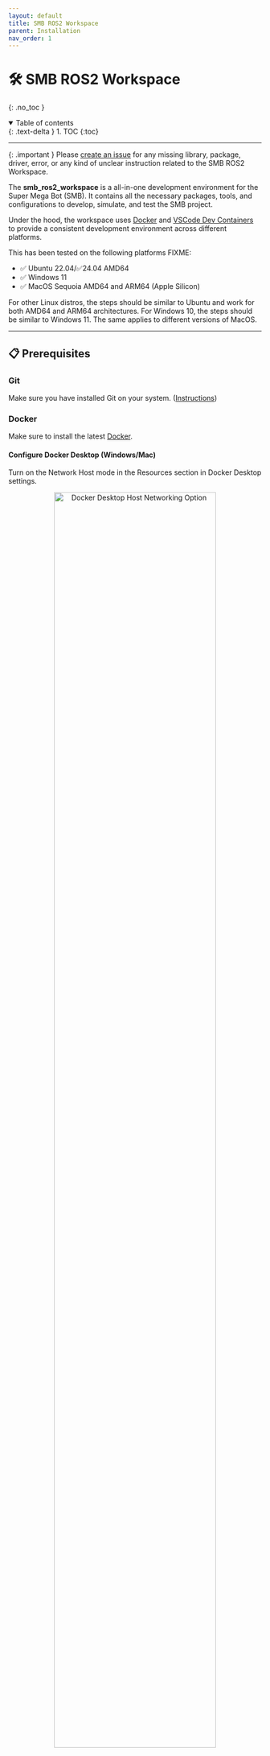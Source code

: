 ```yaml
---
layout: default
title: SMB ROS2 Workspace
parent: Installation
nav_order: 1
---
```


# 🛠️ SMB ROS2 Workspace
{: .no_toc }

<details open markdown="block">
  <summary>
    Table of contents
  </summary>
  {: .text-delta }
1. TOC
{:toc}
</details>

---

{: .important }
Please [create an issue](https://github.com/ETHZ-RobotX/smb_ros2_workspace/issues) for any missing library, package, driver, error, or any kind of unclear instruction related to the SMB ROS2 Workspace.

The **smb_ros2_workspace** is a all-in-one development environment for the Super Mega Bot (SMB). It contains all the necessary packages, tools, and configurations to develop, simulate, and test the SMB project.

Under the hood, the workspace uses [Docker](https://www.docker.com/) and [VSCode Dev Containers](https://code.visualstudio.com/docs/remote/containers) to provide a consistent development environment across different platforms.

This has been tested on the following platforms FIXME: 

- ✅ Ubuntu 22.04/✅24.04 AMD64
- ✅ Windows 11
- ✅ MacOS Sequoia AMD64 and ARM64 (Apple Silicon)

For other Linux distros, the steps should be similar to Ubuntu and work for both AMD64 and ARM64 architectures. For Windows 10, the steps should be similar to Windows 11. The same applies to different versions of MacOS.

---

## 📋 Prerequisites

### Git
Make sure you have installed Git on your system. ([Instructions](https://git-scm.com/book/en/v2/Getting-Started-Installing-Git))

### Docker
Make sure to install the latest [Docker](https://docs.docker.com/get-docker/).

#### Configure Docker Desktop (Windows/Mac)

Turn on the Network Host mode in the Resources section in Docker Desktop settings.

<p align="center">
  <img style="left;" src="{{ 'images/docker-desktop-host-networking.png' | absolute_url }}" width="80%" title="Docker Desktop Host Networking Option">
</p>

#### Configure Resource Allocation (Optional)

If you encounter any performance issues, you can adjust the resource allocation settings as needed. 

<p align="center">
  <img style="left;" src="{{ 'images/docker-desktop-resource-allocation.png' | absolute_url }}" width="80%" title="Docker Desktop Resource Allocation">
</p>


### VSCode + Dev Containers Extension
- Ensure you have a working VSCode setup and that it is up to date to avoid any issues.
- Install the [Remote - Containers extension](https://marketplace.visualstudio.com/items?itemName=ms-vscode-remote.remote-containers) in VSCode.

### **(Optional)** Install KasmVNC Viewer
- Required if you want to run GUI application with VNC. 

### **(Optional)** SSH-agent
- To use SSH (for pushing commits to GitHub and connecting robots over SSH) inside container without copying your private ssh-key, you need to setup ssh-agent locally and add your ssh key to the ssh-agent.

### **(Optional)** Fork the repository
- If you want to customize your workspace and save your changes, you can fork the repository to your GitHub account and clone the forked repository.

---

## ⚙️ Open workspace locally
### **Method 1**: Clone the workspace to a docker volume and open it in VScode. (Reccomended) 

[![Open in Dev Containers](https://img.shields.io/static/v1?label=Dev%20Containers&message=Open&color=blue&logo=visualstudiocode)](https://vscode.dev/redirect?url=vscode://ms-vscode-remote.remote-containers/cloneInVolume?url=https://github.com/ETHZ-RobotX/smb_ros2_workspace)

**TL;DR**: 
Click the badge above or [here](https://vscode.dev/redirect?url=vscode://ms-vscode-remote.remote-containers/cloneInVolume?url=https://github.com/ETHZ-RobotX/smb_ros2_workspace) to open the workspace in a Dev Container. If the link does not work, follow the detailed steps below.

<details markdown="block">
  <summary>
    Click here for detailed steps!
  </summary>

  1. Copy the following link or the forked repository link to the clipboard `https://github.com/ETHZ-RobotX/smb_ros2_workspace.git`.

  2. Open the Command Palette in VScode by pressing `F1`.

  3. Search for _"clone"_ and select **Dev Containers: Clone Repository in Container Volume**.

  4. Paste the copied link into the box and press enter.

  5. The dev container will set up properly. (This might take some time as it pulls base docker images and builds locally. You can click `Starting Dev Container (show log)` at the bottom right to see the progress.)
</details>

{: .important}
> You won't be able to access the workspace files directly in the local file system. The workspace files are stored in the docker volume.
>
> <details markdown="block">
>  <summary>
>      Click here for more details!
>  </summary>
>  This method will clone the workspace to a docker volume. File data will be chunked and managed by Docker. Though, the chunked data are stored in the local file system, you cannot access them directly. This may be useful if you want to keep your local file system clean or if you encounter performance issues when using the workspace on macOS or Windows. To know more about the docker volume, please refer to the [Docker documentation](https://docs.docker.com/storage/volumes/).
> </details>

### **Method 2**: Clone the workspace to your local file system and open it in VScode.

{: .warning} 
> For **macOS** and **Windows** users, we recommend using **Method 1** to avoid performance issues.
>
> <details markdown="block">
>  <summary>
>      Click here for more details!
>  </summary>
>  
>  The Dev Containers extension uses "bind mounts" to source code in your local filesystem by default. While this is the simplest option, on macOS and Windows, you may encounter slower disk performance or other disk-intensive operations. If you encounter this issue, consider using Method 2.
> </details>

##### 1) Clone the workspace

```bash
# Replace the URL with your forked repository if you have forked it
git clone https://github.com/ETHZ-RobotX/smb_ros2_workspace.git  

# Open the workspace in VScode. You can also open the folder in VScode manually.
code smb_ros2_workspace 
```

##### 2) Build the Docker image:
```bash
# Build the docker image using our Dockerfile
docker pull ghcr.io/ethz-robotx/smb_ros2_workspace:main
```

##### 3) Reopen workspace in dev container
Press `Ctrl+Shift+P` or `F1` to open the command palette, type `Reopen in Container` and select the command to reopen the workspace in a Dev Container.


---

## 🛠️ Building the SMB Workspace

##### 1) Source the workspace
```bash
source ~/.bashrc
```
 
##### 2) Install (Pull) the packges
```bash
gitman install
```

##### 3) Build the packages
Build all the relevant packages:
```bash
smb_build_packages_up_to meta_smb_sim
```

or build a specific package when needed by running:
```bash
smb_build_packages_up_to <package_name>
```

**Note**: If you are building packages on the real SMB robot, run `smb_build_packages_up_to meta_smb_nuc` or `smb_build_packages_up_to meta_smb_jetson`, depending if you are connected to the NUC or the Jetson.

{: .warning }
> Be cautious, since the default biulding compiles files in parallel, which may quickly eat up your memory and CPU resource. If you encounter resource problems with your machine, add this flag after the building command: `--executor sequential`. For example, `smb_build_packages_up_to meta_smb_sim --executor sequential` .

---

## 🖼️ Visualizing GUI 

### Using X11 forwarding

{: .important}
**Works only on Linux**


This works out of the box in Linux; when a GUI is launched, the window pops up.

{: .note}
> Please note that this might have some rendering issues when the windows are resized, especially in RViz.



### Using VNC on your own laptop (remote desktop) (Recommended for Windows/Mac)

{: .important}
Works on Linux, Windows, and Mac

1. Set the [line #26](https://github.com/ETHZ-RobotX/smb_ros2_workspace/blob/main/.devcontainer/devcontainer.json#L26) (`""VNC_ENABLED": "false"",`) to (`""VNC_ENABLED": "true"",`).


2. Rebuild the workspace by opening the command palette (`Ctrl+Shift+P`) and selecting `Remote-Containers: Rebuild Container`.

**Use VNC Viewer to connect to the desktop environment of the workspace.**

1. vncserver :10
2. Go to `http://localhost:8455/`
3. The default username and password are `robotx`.
4. Click Ok.

Now you can see the desktop environment inside the VNC Viewer. You may need to adjust the picture quality settings in the VNC Viewer settings to get the best experience.

### Try a GUI application

You can try to run the smb gazebo simulation inside the workspace to see if the GUI application works. 

You can run the following command to start the simulation:

```bash
cd /workspaces/smb_ros2_workspace
smb_build_packages_up_to smb_gazebo direct_lidar_inertial_odometry # Build the package if not built
source install/setup.bash # Source the workspace setup file if not sourced
ros2 launch smb_gazebo smb_gazebo.launch.py
```

If everything goes well, you should see the Gazebo simulation running and the GUI on your screen or VNC viewer.

---
{: #customizing-the-workspace}
## 🎨 Customizing the Workspace

{: .important}
To save your customization, you should fork the repository and clone the forked repository. You can then customize the workspace as needed and push the changes to your forked repository.

{: .note}
You can take a look of the following files and get an idea of what aliases/tools are pre-configured to make your life easier.

To further customize the workspace, you can:

* Add additional packages and productivity tools (e.g., `autojump`, `htop`, etc.) in the `.devcontainer/Dockerfile`.
* Add additional features and vscode extensions in the `.devcontainer/devcontainer.json`.
* Add additional shell aliases and functions in the `.devcontainer/setup_alias.sh`.
* Add additional tmux configurations in the `.tmux.conf`.
* Customize you tmux session in the `scripts/start_smb_tmux.sh`.

---

{: #tips-and-tricks}
## 💡 Tips & Tricks

### [Tmux](https://github.com/tmux/tmux/wiki) 

#### **Use tmux in the workspace and remote access the physical robot via SSH**
Tmux is a terminal multiplexer; it allows you to create several "pseudo terminals" from a single terminal. It decouples the terminal from the main program (SSH at the remote), protecting it from being closed accidentally when connection is lost. It is particularly useful when remote accessing the physical robot via SSH, as it allows you to keep the program running even when the connection is lost and provides a multi-pane terminal interface for better organization.

#### **Tmux mouse mode**
We enable tmux mouse mode by default. You can use the mouse to switch between panes and scroll up and down in the terminal.

#### **Tmux panes synchronization**
You can toggle pane synchronization mode by pressing `Ctrl+b` and `Ctrl+s`. It is useful when you want to type the same command in multiple panes.

### GUI

#### **GUI Screen does not fit your screen in VNC?**
You can try,
- Hover over the top of the window to see the menu bar, click on the first icon from the left (the full-screen icon) to enter full-screen mode.
- Hover over the top of the window to see the menu bar, click on the second icon from the left (the scaling icon) to scale the screen to fit the viewer.
- Or adjust the default VNC resolution. See [VNC default resolution is too small?](#vnc_resolution_adjustment) for more details.


#### **Resize windows spawn inside VNC**
We use [fluxbox](http://fluxbox.org/) as the window manager in the VNC environment. It is more lightweight compared to the GNOME desktop environment.

To resize the windows, you can drag the window from the bottom left or right corner. If the window is too big to fit the screen, you can hold the `Alt` key and drag the window to move it around. If you just want to fit the window into the screen size, you can Right-click on the window title bar -> Maximize, this will fit the window into the screen size.

{: #vnc_resolution_adjustment}
#### **VNC default resolution is too small?**
Modify build arguments `VNC_RESOLUTION` in the `.devcontainer/devcontainer.json` file and rebuild the workspace.

### Shell

#### **reverse-i-search**
It is common to enter a command that you have used before. You can use `Ctrl+r` to search for the command in the history. We integrate `fzf` with the shell by default to provide a more interactive reverse-i-search experience.

#### **`Tab` completion in zsh**
We use `zsh` as the default shell. You can use `Tab` to auto-complete the command, file, directory name or even ros launch file parameters. When you press `Tab` twice, it will show you all the possible completions, and you can select the one you want by continuously pressing `Tab` until the cursor is on the desired completion.